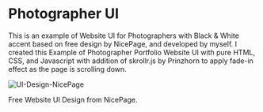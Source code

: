 # Photographer UI
This is an example of Website UI for Photographers with Black &amp; White accent based on free design by NicePage, and developed by myself. I created this Example of Photographer Portfolio Website UI with pure HTML, CSS, and Javascript with addition of skrollr.js by Prinzhorn to apply fade-in effect as the page is scrolling down.

![UI-Design-NicePage](https://user-images.githubusercontent.com/37466098/102605932-a1a7fa80-4158-11eb-8c8f-c7df31c07fbe.jpg)

Free Website UI Design from NicePage.
